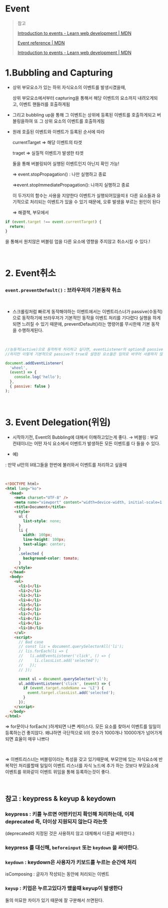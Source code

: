 # Event

> 참고
>
> [Introduction to events - Learn web development | MDN](https://developer.mozilla.org/en-US/docs/Learn/JavaScript/Building_blocks/Events)
>
> [Event reference | MDN](https://developer.mozilla.org/en-US/docs/Web/Events)
>
> [Introduction to events - Learn web development | MDN](https://developer.mozilla.org/en-US/docs/Learn/JavaScript/Building_blocks/Events#Event_bubbling_and_capture)

# 1.Bubbling and Capturing

- 상위 부모요소가 있는 하위 자식요소의 이벤트를 발생시켰을때,

  상위 부모요소에서부터 capturing을 통해서 해당 이벤트의 요소까지 내려오게되고, 이벤트 핸들러를 호출하게됨

- 그리고 bubbling up을 통해 그 이벤트는 상위에 등록된 이벤트를 호출하게되고 버블링을하여 또 그 상위 요소의 이벤트를 호출하게됨

- 원래 호출된 이벤트와 이벤트가 등록된 순서에 따라

  currentTarget ⇒ 해당 이벤트의 타겟

  traget ⇒ 실질적 이벤트가 발생한 타겟

  둘을 통해 버블링되어 실행된 이벤트인지 아닌지 확인 가능!

  ⇒ event.stopPropagation() : 나만 실행하고 종료

  ⇒event.stopImmediatePropagation(): 나까지 실행하고 종료

  이 두가지의 함수는 사용을 지양한다 이벤트가 실행되어있을띠ㅐ 다른 요소들과 유기적으로 처리되는 이벤트가 있을 수 있기 때문에, 오류 발생을 부르는 원인이 된다

  ⇒ 해결책, 부모에서

```jsx
if (event.target !== event.currentTarget) {
  return;
}
```

을 통해서 원치않은 버블링 업을 다른 요소에 영향을 주지않고 취소시킬 수 있다.!

<br>

# 2. Event취소

### `event.preventDefault()` : 브라우저의 기본동작 취소

<br>

- 스크롤링처럼 빠르게 동작해야하는 이벤트에서는 이벤트리스너가 passive(수동적)으로 동작하기에 브라우저가 기본적인 동작을 이벤트 처리를 기다렸다 실행을 하게되면 느려질 수 있기 때문에, preventDefault()라는 명령어를 무시한채 기본 동작을 수행하게된다.

<br>

```javascript
//능동적(active)으로 동작하게 처리하고 싶다면, eventListener의 option중 passive의 속성을 false로 설정해주면 된다.
//하지만 이렇게 기본적으로 passive가 true로 설정된 요소들은 임의로 바꾸어 사용하지 않는게 좋다.

document.addEventListener(
  'wheel',
  (event) => {
    console.log('hello');
  },
  { passive: false }
);
```

<br>

# 3. Event Delegation(위임)

- 시작하기전, Event의 Bubbling에 대해서 이해하고있는게 좋다.
  → 버블링 : 부모 컨테이너는 어떤 자식 요소에서 이벤트가 발생하든 모든 이벤트를 다 들을 수 있다.

* 예)

: 만약 ul안의 li태그들을 한번에 불러와서 이벤트를 처리하고 싶을때

<br>

```html
<!DOCTYPE html>
<html lang="ko">
  <head>
    <meta charset="UTF-8" />
    <meta name="viewport" content="width=device-width, initial-scale=1.0" />
    <title>Document</title>
    <style>
      ul {
        list-style: none;
      }
      li {
        width: 100px;
        line-height: 100px;
        text-align: center;
      }
      .selected {
        background-color: tomato;
      }
    </style>
  </head>
  <body>
    <ul>
      <li>1</li>
      <li>2</li>
      <li>3</li>
      <li>4</li>
      <li>5</li>
      <li>6</li>
      <li>7</li>
      <li>8</li>
      <li>9</li>
      <li>10</li>
    </ul>
    <script>
      // Bad case
      // const lis = document.querySelectorAll('li');
      // lis.forEach(li => {
      //   li.addEventListener('click', () => {
      //     li.classList.add('selected');
      //   });
      // });

      const ul = document.querySelector('ul');
      ul.addEventListener('click', (event) => {
        if (event.target.nodeName == 'LI') {
          event.target.classList.add('selected');
        }
      });
    </script>
  </body>
</html>
```

⇒ for문이나 forEach( )하게되면 나쁜 케이스다. 모든 요소를 찾아서 이벤트를 일일이 등록하는건 좋지않다. 왜냐하면 극단적으로 li의 갯수가 1000개나 10000개가 넘어가게되면 효율이 매우 나쁘다

<br>

⇒ 이벤트리스너는 버블링이라는 특성을 갖고 있기때문에,
부모안에 있는 자식요소에 반복적인 처리를할때 일일이 이벤트 리스너를 자식 노드에 추가 하는 것보다
부모요소에 이벤트를 위와같이 이벤트 위임을 통해 등록하는것이 좋다.

<br>

## 참고 : keypress & keyup & keydown

### keypress : 키를 누르면 어떤키인지 확인해 처리하는데, 이제 deprecated 즉, 더이상 지원되지 않는다 라는뜻

(deprecated라 지정된 것은 사용하지 않고 대체해서 다른걸 써야한다.)

### keypress 를 대신해, `beforeinput` 또는 `keydown` 을 써야한다.

### `keydown` : keydown은 사용자가 키보드를 누르는 순간에 처리

isComposing : 글자가 작성되는 동안에 처리되는 이벤트

### `keyup` : 키업은 누르고있다가 땠을때 keyup이 발생한다

둘의 미묘한 차이가 있기 때문에 잘 구분해서 쓰면된다.
